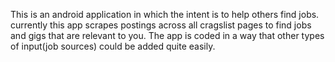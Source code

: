 This is an android application in which the intent is to help others find jobs. currently this app scrapes postings across all cragslist pages to find jobs and gigs that are relevant to you. The app is coded in a way that other types of input(job sources) could be added quite easily. 
